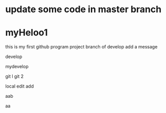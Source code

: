 # update some code in master branch
# myHeloo1
this  is my first github program project
branch of develop add a message 

develop

mydevelop

git l
git 2

local edit add


aab

aa

